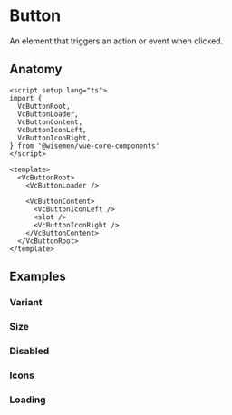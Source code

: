 # Button

An element that triggers an action or event when clicked.

<ComponentPreview name="button/examples/main" />

## Anatomy

```vue
<script setup lang="ts">
import {
  VcButtonRoot,
  VcButtonLoader,
  VcButtonContent,
  VcButtonIconLeft,
  VcButtonIconRight,
} from '@wisemen/vue-core-components'
</script>

<template>
  <VcButtonRoot>
    <VcButtonLoader />

    <VcButtonContent>
      <VcButtonIconLeft />
      <slot />
      <VcButtonIconRight />
    </VcButtonContent>
  </VcButtonRoot>
</template>
```

<!-- @include: ./button-meta.md -->

## Examples

### Variant
<ComponentPreview name="button/examples/variant" />

### Size
<ComponentPreview name="button/examples/size" />

### Disabled
<ComponentPreview name="button/examples/disabled" />

### Icons
<ComponentPreview name="button/examples/icons" />

### Loading
<ComponentPreview name="button/examples/loading" />
